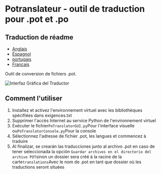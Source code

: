 # Potranslateur - outil de traduction pour .pot et .po

## Traduction de réadme

-   [Anglais](README.md)
-   [Espagnol](README.es.md)
-   [portugais](README.pt.md)
-   [Français](README.fr.md)

Outil de conversion de fichiers .pot.

![Interfaz Gráfica del Traductor](https://github.com/user-attachments/assets/9e127200-25d4-4367-9768-b2eef11d10e2)

## Comment l'utiliser

1.  Installez et activez l'environnement virtuel avec les bibliothèques spécifiées dans exigences.txt
2.  Supprimer l'accès Internet au service Python de l'environnement virtuel
3.  Exécuter le fichier`PoTranslatorGUI.py`Pour l'interface visuelle ou`PoTranslatorConsole.py`Pour la console
4.  Sélectionnez l'adresse de fichier .pot, les langues et commencez à traduire
5.  Al finalizar, se crearán las traducciones junto al archivo .pot en caso de tener seleccionada la opción `Guardar archivos en el directorio del archivo POT`sinon un dossier sera créé à la racine de la carte`translations`Avec le nom de .pot en tant que dossier où les traductions seront situées
